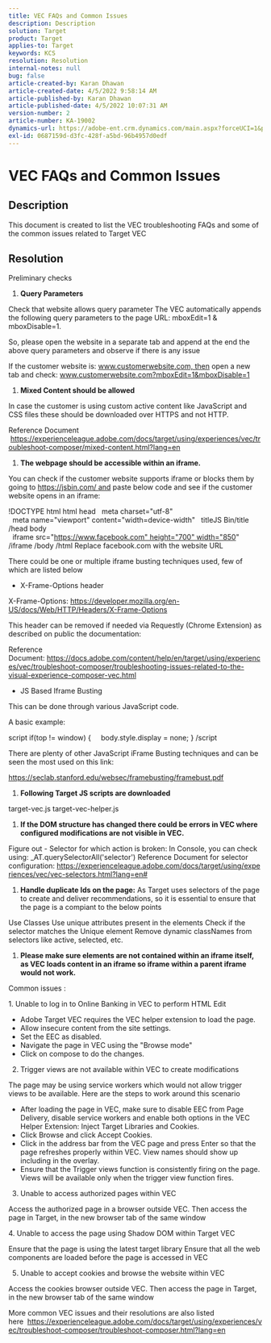 ```yaml
---
title: VEC FAQs and Common Issues
description: Description
solution: Target
product: Target
applies-to: Target
keywords: KCS
resolution: Resolution
internal-notes: null
bug: false
article-created-by: Karan Dhawan
article-created-date: 4/5/2022 9:58:14 AM
article-published-by: Karan Dhawan
article-published-date: 4/5/2022 10:07:31 AM
version-number: 2
article-number: KA-19002
dynamics-url: https://adobe-ent.crm.dynamics.com/main.aspx?forceUCI=1&pagetype=entityrecord&etn=knowledgearticle&id=d85d96e3-c6b4-ec11-983f-000d3a5d0d73
exl-id: 0687159d-d3fc-428f-a5bd-96b4957d0edf
---
```

# VEC FAQs and Common Issues

## Description


This document is created to list the VEC troubleshooting FAQs and some of the common issues related to Target VEC


## Resolution


Preliminary checks

1. <b>Query Parameters</b>


Check that website allows query parameter
 The VEC automatically appends the following query parameters to the page URL: mboxEdit=1 & mboxDisable=1.

 So, please open the website in a separate tab and append at the end the above query parameters and observe if there is any issue

 If the customer website is: www.customerwebsite.com, then open a new tab and check: www.customerwebsite.com?mboxEdit=1&mboxDisable=1

1. <b>Mixed Content should be allowed</b>


In case the customer is using custom active content like JavaScript and CSS files these should be downloaded over HTTPS and not HTTP.

 Reference Document  https://experienceleague.adobe.com/docs/target/using/experiences/vec/troubleshoot-composer/mixed-content.html?lang=en

1. <b>The webpage should be accessible within an iframe.</b>


You can check if the customer website supports iframe or blocks them by going to https://jsbin.com/ and paste below code and see if the customer website opens in an iframe:

 !DOCTYPE html
 html
 head
   meta charset="utf-8"
   meta name="viewport" content="width=device-width"
   titleJS Bin/title
 /head
 body
   iframe src="https://www.facebook.com" height="700" width="850" /iframe
 /body
 /html
 Replace facebook.com with the website URL

 There could be one or multiple iframe busting techniques used, few of which are listed below

- X-Frame-Options header


X-Frame-Options: https://developer.mozilla.org/en-US/docs/Web/HTTP/Headers/X-Frame-Options

 This header can be removed if needed via Requestly (Chrome Extension) as described on public the documentation: 

 Reference Document: https://docs.adobe.com/content/help/en/target/using/experiences/vec/troubleshoot-composer/troubleshooting-issues-related-to-the-visual-experience-composer-vec.html

- JS Based Iframe Busting


This can be done through various JavaScript code.

 A basic example:

 script
 if(top != window) {
     body.style.display = none;
 }
 /script


 There are plenty of other JavaScript iFrame Busting techniques and can be seen the most used on this link:

 https://seclab.stanford.edu/websec/framebusting/framebust.pdf

1. <b>Following Target JS scripts are downloaded</b>


target-vec.js
 target-vec-helper.js

1. <b>If the DOM structure has changed there could be errors in VEC where configured modifications are not visible in VEC.</b>


Figure out - Selector for which action is broken: In Console, you can check using: _AT.querySelectorAll('selector')
 Reference Document for selector configuration: https://experienceleague.adobe.com/docs/target/using/experiences/vec/vec-selectors.html?lang=en#

1. <b>Handle duplicate Ids on the page:</b> As Target uses selectors of the page to create and deliver recommendations, so it is essential to ensure that the page is a compiant to the below points


Use Classes
 Use unique attributes present in the elements
 Check if the selector matches the Unique element
 Remove dynamic classNames from selectors like active, selected, etc.

1. <b>Please make sure elements are not contained within an iframe itself, as VEC loads content in an iframe so iframe within a parent iframe would not work.</b>


Common issues :

 1. Unable to log in to Online Banking in VEC to perform HTML Edit

- Adobe Target VEC requires the VEC helper extension to load the page.
- Allow insecure content from the site settings.
- Set the EEC as disabled.
- Navigate the page in VEC using the "Browse mode"
- Click on compose to do the changes.


2. Trigger views are not available within VEC to create modifications

 The page may be using service workers which would not allow trigger views to be available. Here are the steps to work around this scenario

- After loading the page in VEC, make sure to disable EEC from Page Delivery, disable service workers and enable both options in the VEC Helper Extension: Inject Target Libraries and Cookies.
- Click Browse and click Accept Cookies.
- Click in the address bar from the VEC page and press Enter so that the page refreshes properly within VEC. View names should show up including in the overlay.
- Ensure that the Trigger views function is consistently firing on the page. Views will be available only when the trigger view function fires.


3. Unable to access authorized pages within VEC

 Access the authorized page in a browser outside VEC. Then access the page in Target, in the new browser tab of the same window 

 4. Unable to access the page using Shadow DOM within Target VEC

 Ensure that the page is using the latest target library
 Ensure that all the web components are loaded before the page is accessed in VEC

 5. Unable to accept cookies and browse the website within VEC

 Access the cookies browser outside VEC. Then access the page in Target, in the new browser tab of the same window 



 More common VEC issues and their resolutions are also listed here  https://experienceleague.adobe.com/docs/target/using/experiences/vec/troubleshoot-composer/troubleshoot-composer.html?lang=en
